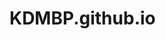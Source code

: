 # KDMBP.github.io
<!DOCTYPE html>
<html lang="es">
<head>
    <meta charset="UTF-8">
    <meta name="viewport" content="width=device-width, initial-scale=1.0">
    <title>Derivado de "Proyecto: página web de viajes"</title>
    <style>
 
        h1, h2 {
            background-color: lightcoral;
        }

        .texto-destacado {
            color: darkblue;
        }

 
        #lista-viajes {
            background-color: lightgray;
            padding: 10px;
        }
    </style>
</head>
<body>
    <h1>Bienvenidos a Mi Diario de Viajes</h1>


    <p class="texto-destacado">
        Este es un espacio donde comparto posibles destinos donde podrias ir de vacaciones y disfrutarlas al maximo
    </p>

    <!-- Encabezado secundario -->
    <h2>Próximos destinos</h2>

    <!-- Lista no ordenada de viajes próximos -->
    <ul id="lista-viajes">
        <li>Japón: Tokio, Kioto y Osaka</li>
        <li>Islandia: Exploración de glaciares</li>
        <li>Brasil: Las playas de Río de Janeiro</li>
    </ul>

    <!-- Encabezado secundario para la galería de imágenes -->
    <h2>Galería de destinos para los viajes</h2>

    <!-- Imágenes de destinos turísticos -->
    <img src="https://cdn.kastatic.org/third_party/javascript-khansrc/live-editor/build/images/landscapes/beach-with-palm-trees.png" alt="Montañas nevadas en Islandia">
    <img src="https://cdn.kastatic.org/third_party/javascript-khansrc/live-editor/build/images/landscapes/lake.png" alt="Templos en Japón">
    <img src="https://cdn.kastatic.org/third_party/javascript-khansrc/live-editor/build/images/landscapes/mountain_matterhorn.png" alt="Playa en Brasil">

</body>
</html>
